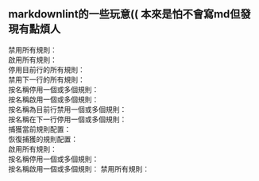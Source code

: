 ## markdownlint的一些玩意(( 本來是怕不會寫md但發現有點煩人

禁用所有規則：<!-- markdownlint-disable -->  
啟用所有規則：<!-- markdownlint-enable -->  
停用目前行的所有規則：<!-- markdownlint-disable-line -->  
禁用下一行的所有規則：<!-- markdownlint-disable-next-line -->  
按名稱停用一個或多個規則：<!-- markdownlint-disable MD001 MD005 -->  
按名稱啟用一個或多個規則：<!-- markdownlint-enable MD001 MD005 -->  
按名稱為目前行禁用一個或多個規則： <!-- markdownlint-disable-line MD001 MD005 -->  
按名稱在下一行停用一個或多個規則： <!-- markdownlint-disable-next-line MD001 MD005 -->  
捕獲當前規則配置：<!-- markdownlint-capture -->  
恢復捕獲的規則配置：<!-- markdownlint-restore -->  
啟用所有規則：<!-- markdownlint-enable-file -->  
按名稱停用一個或多個規則：<!-- markdownlint-disable-file MD001 -->  
按名稱啟用一個或多個規則：<!-- markdownlint-enable-file MD001 -->
禁用所有規則：<!-- markdownlint-disable-file -->  
